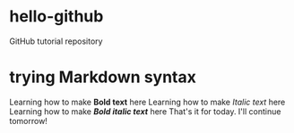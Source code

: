 # hello-github
GitHub tutorial repository
# trying Markdown syntax
Learning how to make **Bold text** here
Learning how to make *Italic text* here
Learning how to make ***Bold italic text*** here
That's it for today. I'll continue tomorrow!

